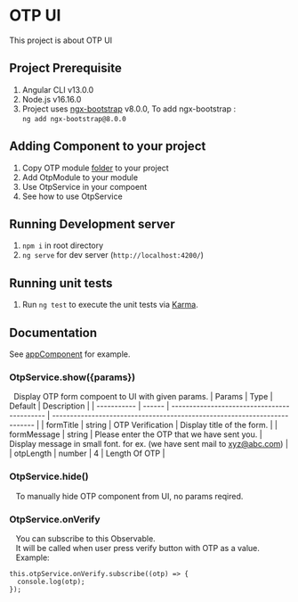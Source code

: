 # OTP UI

This project is about OTP UI

## Project Prerequisite

1. Angular CLI v13.0.0
2. Node.js v16.16.0
3. Project uses [ngx-bootstrap](https://www.npmjs.com/package/ngx-bootstrap) v8.0.0, To add ngx-bootstrap : <br /> `ng add ngx-bootstrap@8.0.0`

## Adding Component to your project

1. Copy OTP module [folder](https://github.com/Deep1218/reusable/tree/otp-ui/src/app) to your project
2. Add OtpModule to your module
3. Use OtpService in your compoent
4. See how to use OtpService

## Running Development server

1. `npm i` in root directory
2. `ng serve` for dev server (`http://localhost:4200/`)

## Running unit tests

1. Run `ng test` to execute the unit tests via [Karma](https://karma-runner.github.io).

## Documentation

See [appComponent](https://github.com/Deep1218/reusable/blob/otp-ui/src/app/app.component.ts) for example.

### OtpService.show({params})

&nbsp;&nbsp;Display OTP form compoent to UI with given params.
| Params | Type | Default | Description |
| ----------- | ------ | ------------------------------------------- | ------------------------------------------------------------------------- |
| formTitle | string | OTP Verification | Display title of the form. |
| formMessage | string | Please enter the OTP that we have sent you. | Display message in small font. for ex. (we have sent mail to xyz@abc.com) |
| otpLength | number | 4 | Length Of OTP |

### OtpService.hide()

&nbsp;&nbsp; To manually hide OTP component from UI, no params reqired.

### OtpService.onVerify

&nbsp;&nbsp; You can subscribe to this Observable. <br />
&nbsp;&nbsp; It will be called when user press verify button with OTP as a value. <br />
&nbsp;&nbsp; Example:
&nbsp;&nbsp;

```
this.otpService.onVerify.subscribe((otp) => {
  console.log(otp);
});
```
